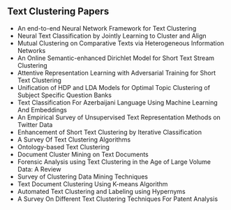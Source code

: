 <h2>Text Clustering Papers</h2>


<ul>

                             

 <li><a target="_blank" href="https://github.com/manjunath5496/Text-Clustering-Papers/blob/master/tex(1).pdf" style="text-decoration:none;">An end-to-end Neural Network Framework for Text Clustering</a></li>

 <li><a target="_blank" href="https://github.com/manjunath5496/Text-Clustering-Papers/blob/master/tex(2).pdf" style="text-decoration:none;">Neural Text Classification by Jointly Learning to Cluster and Align</a></li>

<li><a target="_blank" href="https://github.com/manjunath5496/Text-Clustering-Papers/blob/master/tex(3).pdf" style="text-decoration:none;">Mutual Clustering on Comparative
Texts via Heterogeneous Information Networks</a></li>
 <li><a target="_blank" href="https://github.com/manjunath5496/Text-Clustering-Papers/blob/master/tex(4).pdf" style="text-decoration:none;">An Online Semantic-enhanced Dirichlet Model for Short Text Stream Clustering</a></li>                              
<li><a target="_blank" href="https://github.com/manjunath5496/Text-Clustering-Papers/blob/master/tex(5).pdf" style="text-decoration:none;">Attentive Representation Learning with
Adversarial Training for Short Text Clustering</a></li>
<li><a target="_blank" href="https://github.com/manjunath5496/Text-Clustering-Papers/blob/master/tex(6).pdf" style="text-decoration:none;">Unification of HDP and LDA Models for Optimal Topic Clustering of Subject Specific Question Banks</a></li>
 <li><a target="_blank" href="https://github.com/manjunath5496/Text-Clustering-Papers/blob/master/tex(7).pdf" style="text-decoration:none;">Text Classification For Azerbaijani Language Using Machine Learning And Embeddings</a></li>

 <li><a target="_blank" href="https://github.com/manjunath5496/Text-Clustering-Papers/blob/master/tex(8).pdf" style="text-decoration:none;"> An Empirical Survey of Unsupervised Text Representation Methods on Twitter Data</a></li>
   <li><a target="_blank" href="https://github.com/manjunath5496/Text-Clustering-Papers/blob/master/tex(9).pdf" style="text-decoration:none;">Enhancement of Short Text Clustering by Iterative Classification</a></li>
   
 <li><a target="_blank" href="https://github.com/manjunath5496/Text-Clustering-Papers/blob/master/tex(10).pdf" style="text-decoration:none;">A Survey Of Text Clustering
Algorithms </a></li>                              
<li><a target="_blank" href="https://github.com/manjunath5496/Text-Clustering-Papers/blob/master/tex(11).pdf" style="text-decoration:none;">Ontology-based Text Clustering</a></li>
<li><a target="_blank" href="https://github.com/manjunath5496/Text-Clustering-Papers/blob/master/tex(12).pdf" style="text-decoration:none;">Document Cluster Mining on Text Documents</a></li>
<li><a target="_blank" href="https://github.com/manjunath5496/Text-Clustering-Papers/blob/master/tex(13).pdf" style="text-decoration:none;">Forensic Analysis using Text Clustering in the Age of Large Volume Data: A Review</a></li>

<li><a target="_blank" href="https://github.com/manjunath5496/Text-Clustering-Papers/blob/master/tex(14).pdf" style="text-decoration:none;">Survey of Clustering Data Mining Techniques</a></li>
                              
<li><a target="_blank" href="https://github.com/manjunath5496/Text-Clustering-Papers/blob/master/tex(15).pdf" style="text-decoration:none;">Text Document Clustering Using K-means Algorithm</a></li>

<li><a target="_blank" href="https://github.com/manjunath5496/Text-Clustering-Papers/blob/master/tex(16).pdf" style="text-decoration:none;">Automated Text Clustering and Labeling using Hypernyms</a></li>

  <li><a target="_blank" href="https://github.com/manjunath5496/Text-Clustering-Papers/blob/master/tex(17).pdf" style="text-decoration:none;">A Survey On Different Text Clustering Techniques For Patent Analysis</a></li>   
    
   
   
   
   
   
   
</ul>
